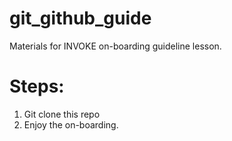 # git_github_guide
Materials for INVOKE on-boarding guideline lesson.

# Steps:
1. Git clone this repo
2. Enjoy the on-boarding.
